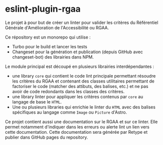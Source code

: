# eslint-plugin-rgaa

Le projet à pour but de créer un linter pour valider les critères du Référentiel Générale d'Amélioration de l'Accessibilité ou RGAA.

Ce répository est un monorepo qui utilise :
- Turbo pour le build et lancer les tests
- Changeset pour la génération et publication (depuis GitHub avec changeset-bot) des librairies dans NPM.

Le module principal est découpé en plusieurs librairies interdépendantes :
- une library `core` qui contient le code lint principale permettant résoudre les critères du RGAA et contenant des classes utilitaires permettant de factoriser le code (matcher des attibuts, des balises, etc.) et ne pas avoir de code redondants dans les classes des critères.
- une library linter pour appliquer les critères contenus par `core` au langage de base le `HTML`.
- Une ou plusieurs libraries qui enrichie le linter du `HTML` avec des balises spécifiques au langage comme `Image` ou `Picture` d'Astro.

Ce projet contient aussi une documentation sur le RGAA et sur ce linter. Elle permet notamment d'indiquer dans les erreurs ou alerte lint un lien vers cette documentation. Cette documentation sera générée par Retype et publier dans GitHub pages du repository.